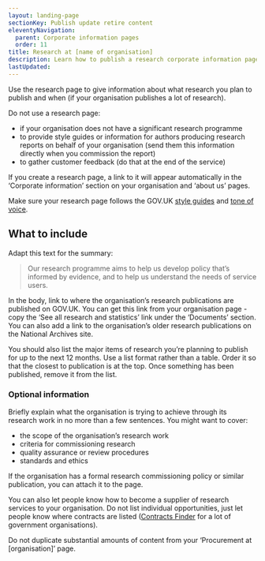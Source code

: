 ```yaml
---
layout: landing-page
sectionKey: Publish update retire content
eleventyNavigation:
  parent: Corporate information pages
  order: 11
title: Research at [name of organisation]
description: Learn how to publish a research corporate information page.
lastUpdated:
---
```


Use the research page to give information about what research you plan to publish and when (if your organisation publishes a lot of research).

Do not use a research page:

* if your organisation does not have a significant research programme
* to provide style guides or information for authors producing research reports on behalf of your organisation (send them this information directly when you commission the report)
* to gather customer feedback (do that at the end of the service)

If you create a research page, a link to it will appear automatically in the ‘Corporate information’ section on your organisation and ‘about us’ pages.

Make sure your research page follows the GOV.UK [style guides](https://guidance.publishing.service.gov.uk/writing-to-gov-uk-standards/style-guides/) and [tone of voice](https://guidance.publishing.service.gov.uk/writing-to-gov-uk-standards/tone-of-voice/). 

## What to include

Adapt this text for the summary:

> Our research programme aims to help us develop policy that’s informed by evidence, and to help us understand the needs of service users.

In the body, link to where the organisation’s research publications are published on GOV.UK. You can get this link from your organisation page - copy the ‘See all research and statistics’ link under the ‘Documents’ section. You can also add a link to the organisation’s older research publications on the National Archives site.

You should also list the major items of research you’re planning to publish for up to the next 12 months. Use a list format rather than a table. Order it so that the closest to publication is at the top. Once something has been published, remove it from the list.

### Optional information

Briefly explain what the organisation is trying to achieve through its research work in no more than a few sentences. You might want to cover:

* the scope of the organisation’s research work
* criteria for commissioning research
* quality assurance or review procedures
* standards and ethics

If the organisation has a formal research commissioning policy or similar publication, you can attach it to the page.

You can also let people know how to become a supplier of research services to your organisation. Do not list individual opportunities, just let people know where contracts are listed ([Contracts Finder](https://www.gov.uk/contracts-finder) for a lot of government organisations).

Do not duplicate substantial amounts of content from your ‘Procurement at [organisation]’ page.

